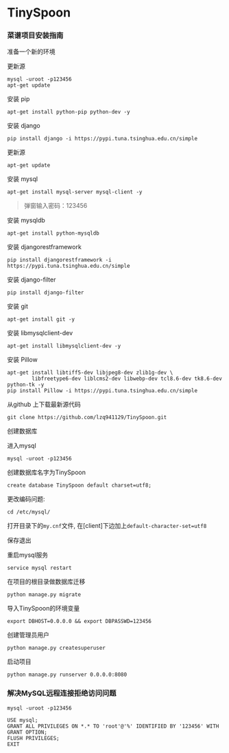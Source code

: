 # TinySpoon  

### 菜谱项目安装指南 

准备一个新的环境  

更新源  

	mysql -uroot -p123456  
	apt-get update  

安装 pip  

	apt-get install python-pip python-dev -y  

安装 django  

	pip install django -i https://pypi.tuna.tsinghua.edu.cn/simple  

更新源  

 	apt-get update  

安装 mysql  

	apt-get install mysql-server mysql-client -y  

> 弹窗输入密码：123456  

安装 mysqldb  

	apt-get install python-mysqldb  

安装 djangorestframework  

	pip install djangorestframework -i https://pypi.tuna.tsinghua.edu.cn/simple  

安装 django-filter  

	pip install django-filter  

安装 git  

	apt-get install git -y  

安装 libmysqlclient-dev  

	apt-get install libmysqlclient-dev -y  

安装 Pillow  

	apt-get install libtiff5-dev libjpeg8-dev zlib1g-dev \  
        	libfreetype6-dev liblcms2-dev libwebp-dev tcl8.6-dev tk8.6-dev python-tk -y
	pip install Pillow -i https://pypi.tuna.tsinghua.edu.cn/simple

从github 上下载最新源代码  

	git clone https://github.com/lzq941129/TinySpoon.git  

创建数据库  

进入mysql  

	mysql -uroot -p123456  

创建数据库名字为TinySpoon  

	create database TinySpoon default charset=utf8;  

更改编码问题:  

	cd /etc/mysql/  

打开目录下的`my.cnf`文件, 在[client]下边加上`default-character-set=utf8`  

保存退出  

重启mysql服务  

	service mysql restart  

在项目的根目录做数据库迁移  

	python manage.py migrate  

导入TinySpoon的环境变量  

	export DBHOST=0.0.0.0 && export DBPASSWD=123456  

创建管理员用户  

	python manage.py createsuperuser  

启动项目  

	python manage.py runserver 0.0.0.0:8080  

### 解决MySQL远程连接拒绝访问问题  

	mysql -uroot -p123456  
	
	USE mysql;  
	GRANT ALL PRIVILEGES ON *.* TO 'root'@'%' IDENTIFIED BY '123456' WITH GRANT OPTION;  
	FLUSH PRIVILEGES;  
	EXIT  
